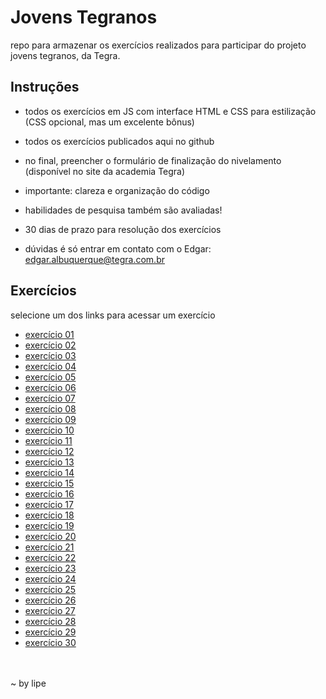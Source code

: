 # Jovens Tegranos
repo para armazenar os exercícios realizados para participar do projeto jovens tegranos, da Tegra.

## Instruções
- todos os exercícios em JS com interface HTML e CSS para estilização (CSS opcional, mas um excelente bônus)

- todos os exercícios publicados aqui no github

- no final, preencher o formulário de finalização do nivelamento (disponível no site da academia Tegra)

- importante: clareza e organização do código

- habilidades de pesquisa também são avaliadas!

- 30 dias de prazo para resolução dos exercícios

- dúvidas é só entrar em contato com o Edgar: edgar.albuquerque@tegra.com.br

## Exercícios
selecione um dos links para acessar um exercício

- [exercício 01](https://lip-ee.github.io/exercicios-tegra/ex01)
- [exercício 02](https://lip-ee.github.io/exercicios-tegra/ex02)
- [exercício 03](https://lip-ee.github.io/exercicios-tegra/ex03)
- [exercício 04](https://lip-ee.github.io/exercicios-tegra/ex04)
- [exercício 05](https://lip-ee.github.io/exercicios-tegra/ex05)
- [exercício 06](https://lip-ee.github.io/exercicios-tegra/ex06)
- [exercício 07](https://lip-ee.github.io/exercicios-tegra/ex07)
- [exercício 08](https://lip-ee.github.io/exercicios-tegra/ex08)
- [exercício 09](https://lip-ee.github.io/exercicios-tegra/ex09)
- [exercício 10](https://lip-ee.github.io/exercicios-tegra/ex10)
- [exercício 11](https://lip-ee.github.io/exercicios-tegra/ex11)
- [exercício 12](https://lip-ee.github.io/exercicios-tegra/ex12)
- [exercício 13](https://lip-ee.github.io/exercicios-tegra/ex13)
- [exercício 14](https://lip-ee.github.io/exercicios-tegra/ex14)
- [exercício 15](https://lip-ee.github.io/exercicios-tegra/ex15)
- [exercício 16](https://lip-ee.github.io/exercicios-tegra/ex16)
- [exercício 17](https://lip-ee.github.io/exercicios-tegra/ex17)
- [exercício 18](https://lip-ee.github.io/exercicios-tegra/ex18)
- [exercício 19](https://lip-ee.github.io/exercicios-tegra/ex19)
- [exercício 20](https://lip-ee.github.io/exercicios-tegra/ex20)
- [exercício 21](https://lip-ee.github.io/exercicios-tegra/ex21)
- [exercício 22](https://lip-ee.github.io/exercicios-tegra/ex22)
- [exercício 23](https://lip-ee.github.io/exercicios-tegra/ex23)
- [exercício 24](https://lip-ee.github.io/exercicios-tegra/ex24)
- [exercício 25](https://lip-ee.github.io/exercicios-tegra/ex25)
- [exercício 26](https://lip-ee.github.io/exercicios-tegra/ex26)
- [exercício 27](https://lip-ee.github.io/exercicios-tegra/ex27)
- [exercício 28](https://lip-ee.github.io/exercicios-tegra/ex28)
- [exercício 29](https://lip-ee.github.io/exercicios-tegra/ex29)
- [exercício 30](https://lip-ee.github.io/exercicios-tegra/ex30)


<br><br>~ by lipe
